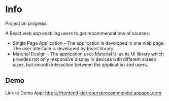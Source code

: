 # Info

Project on progress

A React web app enabling users to get recommendations of courses.
- Single Page Application – The application is developed in one web page. The user interface is developed by React library.
- Material Design – The application uses Material UI as its UI library which provides not only responsive display in devices with different screen sizes, but smooth interaction between the application and users.
## Demo
Link to Demo App: https://frontend-dot-courserecommender.appspot.com
